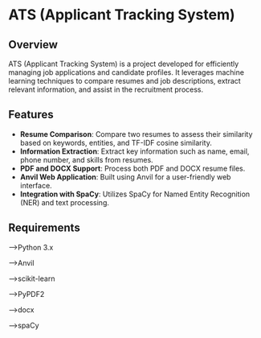 # ATS (Applicant Tracking System)

## Overview
ATS (Applicant Tracking System) is a project developed for efficiently managing job applications and candidate profiles. It leverages machine learning techniques to compare resumes and job descriptions, extract relevant information, and assist in the recruitment process.

## Features
- **Resume Comparison**: Compare two resumes to assess their similarity based on keywords, entities, and TF-IDF cosine similarity.
- **Information Extraction**: Extract key information such as name, email, phone number, and skills from resumes.
- **PDF and DOCX Support**: Process both PDF and DOCX resume files.
- **Anvil Web Application**: Built using Anvil for a user-friendly web interface.
- **Integration with SpaCy**: Utilizes SpaCy for Named Entity Recognition (NER) and text processing.

## Requirements
-->Python 3.x

-->Anvil

-->scikit-learn

-->PyPDF2

-->docx

-->spaCy

